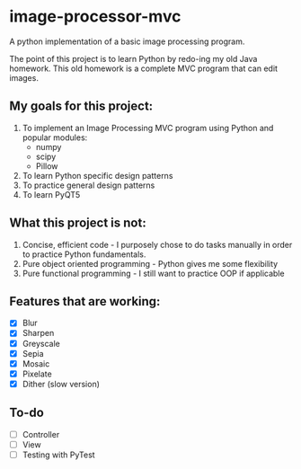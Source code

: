 # image-processor-mvc
A python implementation of a basic image processing program.

The point of this project is to learn Python by redo-ing my old Java homework. This old homework is a complete MVC program that can edit images.

## My goals for this project:
1. To implement an Image Processing MVC program using Python and popular modules:
    - numpy
    - scipy
    - Pillow
2. To learn Python specific design patterns
3. To practice general design patterns
4. To learn PyQT5

## What this project is not:
1. Concise, efficient code - I purposely chose to do tasks manually in order to practice Python fundamentals.
2. Pure object oriented programming - Python gives me some flexibility
3. Pure functional programming - I still want to practice OOP if applicable

## Features that are working:
- [x] Blur
- [x] Sharpen
- [x] Greyscale
- [x] Sepia
- [x] Mosaic
- [x] Pixelate
- [x] Dither (slow version)

## To-do
- [ ] Controller
- [ ] View
- [ ] Testing with PyTest